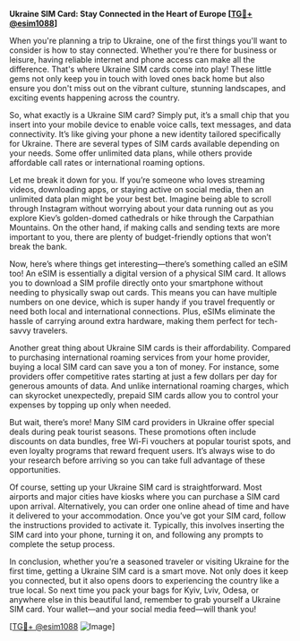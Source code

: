 **Ukraine SIM Card: Stay Connected in the Heart of Europe [[TG💪+ @esim1088](https://t.me/s/esim1088)]**

When you're planning a trip to Ukraine, one of the first things you'll want to consider is how to stay connected. Whether you're there for business or leisure, having reliable internet and phone access can make all the difference. That's where Ukraine SIM cards come into play! These little gems not only keep you in touch with loved ones back home but also ensure you don't miss out on the vibrant culture, stunning landscapes, and exciting events happening across the country.

So, what exactly is a Ukraine SIM card? Simply put, it’s a small chip that you insert into your mobile device to enable voice calls, text messages, and data connectivity. It’s like giving your phone a new identity tailored specifically for Ukraine. There are several types of SIM cards available depending on your needs. Some offer unlimited data plans, while others provide affordable call rates or international roaming options. 

Let me break it down for you. If you’re someone who loves streaming videos, downloading apps, or staying active on social media, then an unlimited data plan might be your best bet. Imagine being able to scroll through Instagram without worrying about your data running out as you explore Kiev’s golden-domed cathedrals or hike through the Carpathian Mountains. On the other hand, if making calls and sending texts are more important to you, there are plenty of budget-friendly options that won’t break the bank.

Now, here’s where things get interesting—there’s something called an eSIM too! An eSIM is essentially a digital version of a physical SIM card. It allows you to download a SIM profile directly onto your smartphone without needing to physically swap out cards. This means you can have multiple numbers on one device, which is super handy if you travel frequently or need both local and international connections. Plus, eSIMs eliminate the hassle of carrying around extra hardware, making them perfect for tech-savvy travelers.

Another great thing about Ukraine SIM cards is their affordability. Compared to purchasing international roaming services from your home provider, buying a local SIM card can save you a ton of money. For instance, some providers offer competitive rates starting at just a few dollars per day for generous amounts of data. And unlike international roaming charges, which can skyrocket unexpectedly, prepaid SIM cards allow you to control your expenses by topping up only when needed.

But wait, there’s more! Many SIM card providers in Ukraine offer special deals during peak tourist seasons. These promotions often include discounts on data bundles, free Wi-Fi vouchers at popular tourist spots, and even loyalty programs that reward frequent users. It’s always wise to do your research before arriving so you can take full advantage of these opportunities.

Of course, setting up your Ukraine SIM card is straightforward. Most airports and major cities have kiosks where you can purchase a SIM card upon arrival. Alternatively, you can order one online ahead of time and have it delivered to your accommodation. Once you’ve got your SIM card, follow the instructions provided to activate it. Typically, this involves inserting the SIM card into your phone, turning it on, and following any prompts to complete the setup process.

In conclusion, whether you’re a seasoned traveler or visiting Ukraine for the first time, getting a Ukraine SIM card is a smart move. Not only does it keep you connected, but it also opens doors to experiencing the country like a true local. So next time you pack your bags for Kyiv, Lviv, Odesa, or anywhere else in this beautiful land, remember to grab yourself a Ukraine SIM card. Your wallet—and your social media feed—will thank you!

[[TG💪+ @esim1088](https://t.me/s/esim1088) ![Image](https://i.postimg.cc/Y0z9fWf4/image.png)]